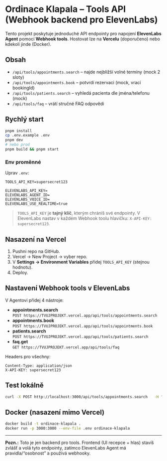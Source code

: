 # Ordinace Klapala – Tools API (Webhook backend pro ElevenLabs)

Tento projekt poskytuje jednoduché API endpointy pro napojení **ElevenLabs Agent** pomocí **Webhook tools**.
Hostovat lze na **Vercelu** (doporučeno) nebo kdekoli jinde (Docker).

## Obsah
- `/api/tools/appointments.search` – najde nejbližší volné termíny (mock 2 sloty)
- `/api/tools/appointments.book` – potvrdí rezervaci (mock, vrací bookingId)
- `/api/tools/patients.search` – vyhledá pacienta dle jména/telefonu (mock)
- `/api/tools/faq` – vrátí stručné FAQ odpovědi

## Rychlý start
```bash
pnpm install
cp .env.example .env
pnpm dev
# nebo prod
pnpm build && pnpm start
```

### Env proměnné
Uprav `.env`:
```
TOOLS_API_KEY=supersecret123

ELEVENLABS_API_KEY=
ELEVENLABS_AGENT_ID=
ELEVENLABS_VOICE_ID=
ELEVENLABS_USE_REALTIME=true
```
> `TOOLS_API_KEY` je **tajný klíč**, kterým chráníš své endpointy.
> V ElevenLabs nastav v každém Webhook toolu hlavičku: `X-API-KEY: supersecret123`.

## Nasazení na Vercel
1. Pushni repo na GitHub.
2. Vercel → New Project → vyber repo.
3. V **Settings → Environment Variables** přidej `TOOLS_API_KEY` (stejnou hodnotu).
4. Deploy.

## Nastavení Webhook tools v ElevenLabs
V Agentovi přidej 4 nástroje:

- **appointments.search**  
  `POST https://TVUJPROJEKT.vercel.app/api/tools/appointments.search`
- **appointments.book**  
  `POST https://TVUJPROJEKT.vercel.app/api/tools/appointments.book`
- **patients.search**  
  `POST https://TVUJPROJEKT.vercel.app/api/tools/patients.search`
- **faq.get**  
  `GET https://TVUJPROJEKT.vercel.app/api/tools/faq`

Headers pro všechny:
```
Content-Type: application/json
X-API-KEY: supersecret123
```

## Test lokálně
```bash
curl -X POST http://localhost:3000/api/tools/appointments.search   -H "x-api-key: supersecret123" -H "content-type: application/json"   -d '{}'
```

## Docker (nasazení mimo Vercel)
```bash
docker build -t ordinace-klapala .
docker run -p 3000:3000 --env-file .env ordinace-klapala
```

---

**Pozn.:** Toto je jen backend pro tools. Frontend (UI recepce + hlas) stavíš zvlášť a volá tyto endpointy, zatímco ElevenLabs Agent má pravidla/“osobnost” a používá webhooky.
